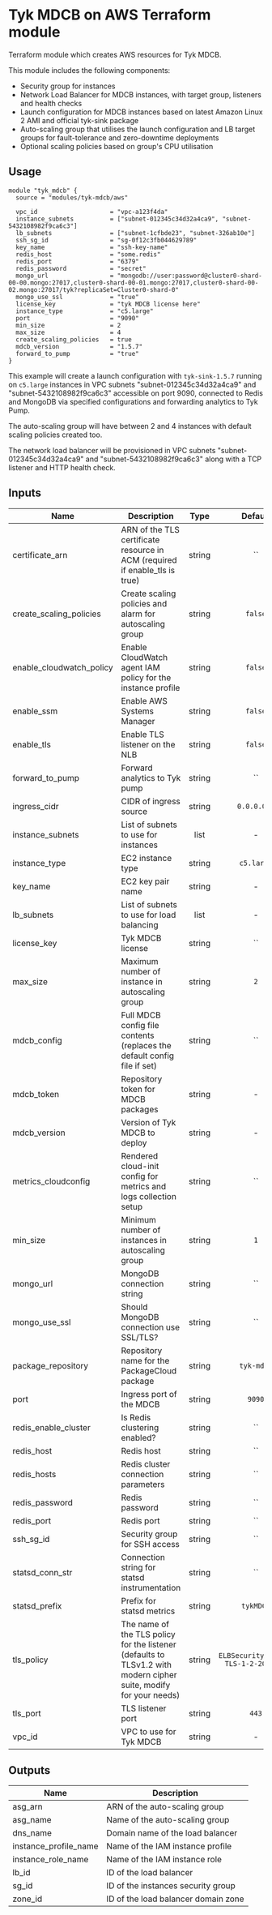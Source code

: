 # Tyk MDCB on AWS Terraform module

Terraform module which creates AWS resources for Tyk MDCB.

This module includes the following components:
 * Security group for instances
 * Network Load Balancer for MDCB instances, with target group, listeners and health checks
 * Launch configuration for MDCB instances based on latest Amazon Linux 2 AMI and official tyk-sink package
 * Auto-scaling group that utilises the launch configuration and LB target groups for fault-tolerance and zero-downtime deployments
 * Optional scaling policies based on group's CPU utilisation

## Usage

```hcl
module "tyk_mdcb" {
  source = "modules/tyk-mdcb/aws"

  vpc_id                    = "vpc-a123f4da"
  instance_subnets          = ["subnet-012345c34d32a4ca9", "subnet-5432108982f9ca6c3"]
  lb_subnets                = ["subnet-1cfbde23", "subnet-326ab10e"]
  ssh_sg_id                 = "sg-0f12c3fb044629789"
  key_name                  = "ssh-key-name"
  redis_host                = "some.redis"
  redis_port                = "6379"
  redis_password            = "secret"
  mongo_url                 = "mongodb://user:password@cluster0-shard-00-00.mongo:27017,cluster0-shard-00-01.mongo:27017,cluster0-shard-00-02.mongo:27017/tyk?replicaSet=Cluster0-shard-0"
  mongo_use_ssl             = "true"
  license_key               = "tyk MDCB license here"
  instance_type             = "c5.large"
  port                      = "9090"
  min_size                  = 2
  max_size                  = 4
  create_scaling_policies   = true
  mdcb_version              = "1.5.7"
  forward_to_pump           = "true"
}
```

This example will create a launch configuration with `tyk-sink-1.5.7` running on `c5.large`  instances in VPC subnets "subnet-012345c34d32a4ca9" and "subnet-5432108982f9ca6c3" accessible on port 9090, connected to Redis and MongoDB via specified configurations and forwarding analytics to Tyk Pump.

The auto-scaling group will have between 2 and 4 instances with default scaling policies created too.

The network load balancer will be provisioned in VPC subnets "subnet-012345c34d32a4ca9" and "subnet-5432108982f9ca6c3" along with a TCP listener and HTTP health check.

## Inputs

| Name | Description | Type | Default | Required |
|------|-------------|:----:|:-----:|:-----:|
| certificate\_arn | ARN of the TLS certificate resource in ACM (required if enable_tls is true) | string | `` | no |
| create\_scaling\_policies | Create scaling policies and alarm for autoscaling group | string | `false` | no |
| enable\_cloudwatch\_policy | Enable CloudWatch agent IAM policy for the instance profile | string | `false` | no |
| enable\_ssm | Enable AWS Systems Manager | string | `false` | no |
| enable\_tls | Enable TLS listener on the NLB | string | `false` | no |
| forward\_to\_pump | Forward analytics to Tyk pump | string | `` | no |
| ingress\_cidr | CIDR of ingress source | string | `0.0.0.0/0` | no |
| instance\_subnets | List of subnets to use for instances | list | - | yes |
| instance\_type | EC2 instance type | string | `c5.large` | no |
| key\_name | EC2 key pair name | string | - | yes |
| lb\_subnets | List of subnets to use for load balancing | list | - | yes |
| license\_key | Tyk MDCB license | string | `` | no |
| max\_size | Maximum number of instance in autoscaling group | string | `2` | no |
| mdcb\_config | Full MDCB config file contents (replaces the default config file if set) | string | `` | no |
| mdcb\_token | Repository token for MDCB packages | string | - | yes |
| mdcb\_version | Version of Tyk MDCB to deploy | string | - | yes |
| metrics\_cloudconfig | Rendered cloud-init config for metrics and logs collection setup | string | `` | no |
| min\_size | Minimum number of instances in autoscaling group | string | `1` | no |
| mongo\_url | MongoDB connection string | string | `` | no |
| mongo\_use\_ssl | Should MongoDB connection use SSL/TLS? | string | `` | no |
| package\_repository | Repository name for the PackageCloud package | string | `tyk-mdcb` | no |
| port | Ingress port of the MDCB | string | `9090` | no |
| redis\_enable\_cluster | Is Redis clustering enabled? | string | `` | no |
| redis\_host | Redis host | string | `` | no |
| redis\_hosts | Redis cluster connection parameters | string | `` | no |
| redis\_password | Redis password | string | `` | no |
| redis\_port | Redis port | string | `` | no |
| ssh\_sg\_id | Security group for SSH access | string | `` | no |
| statsd\_conn\_str | Connection string for statsd instrumentation | string | `` | no |
| statsd\_prefix | Prefix for statsd metrics | string | `tykMDCB` | no |
| tls\_policy | The name of the TLS policy for the listener (defaults to TLSv1.2 with modern cipher suite, modify for your needs) | string | `ELBSecurityPolicy-TLS-1-2-2017-01` | no |
| tls\_port | TLS listener port | string | `443` | no |
| vpc\_id | VPC to use for Tyk MDCB | string | - | yes |

## Outputs

| Name | Description |
|------|-------------|
| asg\_arn | ARN of the auto-scaling group |
| asg\_name | Name of the auto-scaling group |
| dns\_name | Domain name of the load balancer |
| instance\_profile\_name | Name of the IAM instance profile |
| instance\_role\_name | Name of the IAM instance role |
| lb\_id | ID of the load balancer |
| sg\_id | ID of the instances security group |
| zone\_id | ID of the load balancer domain zone |

